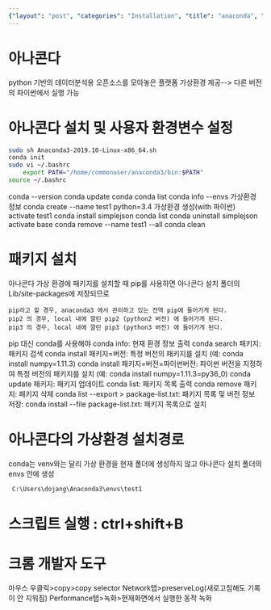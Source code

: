 ```yaml
---
{"layout": "post", "categories": "Installation", "title": "anaconda", "feature-img": "assets/img/feature_img.png"}
---
```

# 아나콘다
python 기반의 데이터분석용 오픈소스를 모아놓은 플랫폼
가상환경 제공--> 다른 버전의 파이썬에서 실행 가능

# 아나콘다 설치 및 사용자 환경변수 설정
```bash
sudo sh Anaconda3-2019.10-Linux-x86_64.sh
conda init
sudo vi ~/.bashrc
    export PATH="/home/commonuser/anaconda3/bin:$PATH"
source ~/.bashrc
```

conda --version
conda update conda
conda list
conda info --envs 가상환경 정보
conda create --name test1 python=3.4 가상환경 생성(with 파이썬)
activate test1
conda install simplejson
conda list
conda uninstall simplejson
activate base
conda remove --name test1 --all
conda clean

# 패키지 설치
아나콘다 가상 환경에 패키지를 설치할 때 pip를 사용하면
아나콘다 설치 폴더의 Lib/site-packages에 저장되므로
```
pip라고 할 경우, anaconda3 에서 관리하고 있는 전역 pip에 들어가게 된다.
pip2 의 경우, local 내에 깔린 pip2 (python2 버전) 에 들어가게 된다.
pip3 의 경우, local 내에 깔린 pip3 (python3 버전) 에 들어가게 된다.
```
pip 대신 conda를 사용해야
conda info: 현재 환경 정보 출력
conda search 패키지: 패키지 검색
conda install 패키지=버전: 특정 버전의 패키지를 설치
(예: conda install numpy=1.11.3)
conda install 패키지=버전=파이썬버전: 파이썬 버전을 지정하여 특정 버전의 패키지를 설치
(예: conda install numpy=1.11.3=py36_0)
conda update 패키지: 패키지 업데이트
conda list: 패키지 목록 출력
conda remove 패키지: 패키지 삭제
conda list --export > package-list.txt: 패키지 목록 및 버전 정보 저장:
conda install --file package-list.txt: 패키지 목록으로 설치

# 아나콘다의 가상환경 설치경로
conda는 venv와는 달리 가상 환경을 현재 폴더에 생성하지 않고
아나콘다 설치 폴더의 envs 안에 생성
```bash
 C:\Users\dojang\Anaconda3\envs\test1
```

# 스크립트 실행 : ctrl+shift+B

# 크롬 개발자 도구
마우스 우클릭>copy>copy selector
Network탭>preserveLog(새로고침해도 기록이 안 지워짐)
Performance탭>녹화>현재화면에서 실행한 동작 녹화

